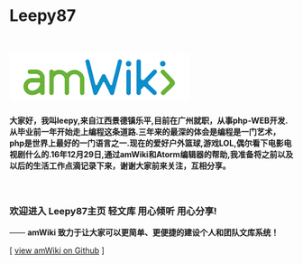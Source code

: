 # Leepy87

<br>

![欢迎使用amWiki！](amWiki/images/logo.png "欢迎使用amWiki！")  


####  大家好，我叫leepy,来自江西景德镇乐平,目前在广州就职，从事php-WEB开发.从毕业前一年开始走上编程这条道路.三年来的最深的体会是编程是一门艺术，php是世界上最好的一门语言之一.现在的爱好户外篮球,游戏LOL,偶尔看下电影电视剧什么的.16年12月29日,通过amWiki和Atorm编辑器的帮助,我准备将之前以及以后的生活工作点滴记录下来，谢谢大家前来关注，互相分享。
<br>

### 欢迎进入 Leepy87主页 轻文库 用心倾听 用心分享!
—— **amWiki 致力于让大家可以更简单、更便捷的建设个人和团队文库系统！**  

[ [view amWiki on Github](https://github.com/TevinLi/amWiki) ]
